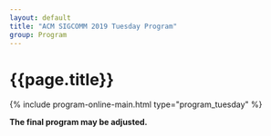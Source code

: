 ```yaml
---
layout: default
title: "ACM SIGCOMM 2019 Tuesday Program"
group: Program
---
```


# {{page.title}}

{% include program-online-main.html type="program_tuesday" %}

<strong>The final program may be adjusted.</strong>
